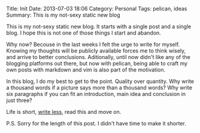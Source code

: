 Title: Init
Date: 2013-07-03 18:06
Category: Personal
Tags: pelican, ideas 
Summary: This is my not-sexy static new blog

This is my not-sexy static new blog. It starts with a single post and a single
blog. I hope this is not one of those things I start and abandon.


Why now? Becouse in the last weeks I felt the urge to write for myself. 
Knowing my thoughts will be publicly available forces me to think wisely, 
and arrive to better conclusions. 
Aditionally, until now didn't like any of the blogging platforms out there, 
but now with pelican, being able to craft my own posts with markdown and vim
is also part of the motivation.


In this blog, I do my best to get to the point. Quality over quantity.
Why write a thousand words if a picture says more than a thousand words?
Why write six paragraphs if you can fit an introduction, main idea
and conclusion in just three?

Life is short, [write less](http://getnashty.com/write-less), read this and move on.

P.S. Sorry for the length of this post. I didn't have time to make it shorter.
